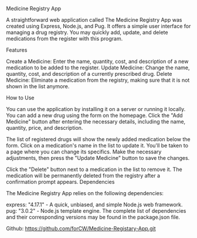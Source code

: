 
Medicine Registry App

A straightforward web application called The Medicine Registry App was created using Express, Node.js, and Pug. It offers a simple user interface for managing a drug registry. You may quickly add, update, and delete medications from the register with this program.

Features

Create a Medicine: Enter the name, quantity, cost, and description of a new medication to be added to the register.
Update Medicine: Change the name, quantity, cost, and description of a currently prescribed drug.
Delete Medicine: Eliminate a medication from the registry, making sure that it is not shown in the list anymore.

How to Use

You can use the application by installing it on a server or running it locally.
You can add a new drug using the form on the homepage. Click the "Add Medicine" button after entering the necessary details, including the name, quantity, price, and description.

The list of registered drugs will show the newly added medication below the form.
Click on a medication's name in the list to update it. You'll be taken to a page where you can change its specifics. Make the necessary adjustments, then press the "Update Medicine" button to save the changes.

Click the "Delete" button next to a medication in the list to remove it. The medication will be permanently deleted from the registry after a confirmation prompt appears.
Dependencies

The Medicine Registry App relies on the following dependencies:

express: "4.17.1" - A quick, unbiased, and simple Node.js web framework.
pug: "3.0.2" - Node.js template engine.
The complete list of dependencies and their corresponding versions may be found in the package.json file.

Github: https://github.com/forCW/Medicine-Registary-App.git